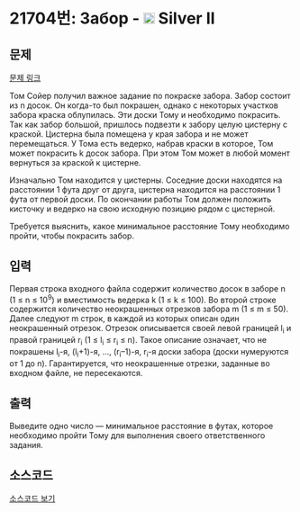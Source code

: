 # 21704번: Забор - <img src="https://static.solved.ac/tier_small/9.svg" style="height:20px" /> Silver II

<!-- performance -->

<!-- 문제 제출 후 깃허브에 푸시를 했을 때 제출한 코드의 성능이 입력될 공간입니다.-->

<!-- end -->

## 문제

[문제 링크](https://boj.kr/21704)


<p>Том Сойер получил важное задание по покраске забора. Забор состоит из n досок. Он когда-то был покрашен, однако с некоторых участков забора краска облупилась. Эти доски Тому и необходимо покрасить. Так как забор большой, пришлось подвезти к забору целую цистерну с краской. Цистерна была помещена у края забора и не может перемещаться. У Тома есть ведерко, набрав краски в которое, Том может покрасить k досок забора. При этом Том может в любой момент вернуться за краской к цистерне.&nbsp;</p>

<p>Изначально Том находится у цистерны. Соседние доски находятся на расстоянии 1 фута друг от друга, цистерна находится на расстоянии 1 фута от первой доски. По окончании работы Том должен положить кисточку и ведерко на свою исходную позицию рядом с цистерной.&nbsp;</p>

<p>Требуется выяснить, какое минимальное расстояние Тому необходимо пройти, чтобы покрасить забор.</p>



## 입력


<p>Первая строка входного файла содержит количество досок в заборе n (1 ≤ n ≤ 10<sup>9</sup>) и вместимость ведерка k (1 ≤ k ≤ 100). Во второй строке содержится количество неокрашенных отрезков забора m (1 ≤ m ≤ 50). Далее следуют m строк, в каждой из которых описан один неокрашенный отрезок. Отрезок описывается своей левой границей l<sub>i</sub> и правой границей r<sub>i</sub> (1 ≤ l<sub>i</sub> ≤ r<sub>i</sub> ≤ n). Такое описание означает, что не покрашены l<sub>i</sub>-я, (l<sub>i</sub>+1)-я, …, (r<sub>i</sub>–1)-я, r<sub>i</sub>-я доски забора (доски нумеруются от 1 до n). Гарантируется, что неокрашенные отрезки, заданные во входном файле, не пересекаются.</p>



## 출력


<p>Выведите одно число — минимальное расстояние в футах, которое необходимо пройти Тому для выполнения своего ответственного задания.&nbsp;</p>



## 소스코드

[소스코드 보기](Забор.cpp)